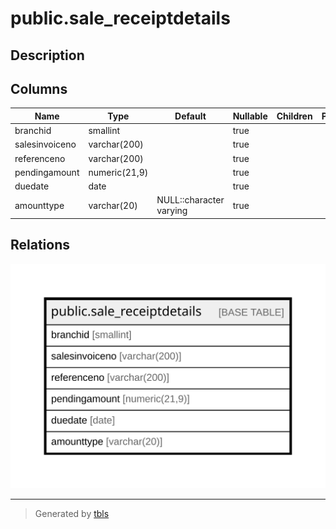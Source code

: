 # public.sale_receiptdetails

## Description

## Columns

| Name | Type | Default | Nullable | Children | Parents | Comment |
| ---- | ---- | ------- | -------- | -------- | ------- | ------- |
| branchid | smallint |  | true |  |  |  |
| salesinvoiceno | varchar(200) |  | true |  |  |  |
| referenceno | varchar(200) |  | true |  |  |  |
| pendingamount | numeric(21,9) |  | true |  |  |  |
| duedate | date |  | true |  |  |  |
| amounttype | varchar(20) | NULL::character varying | true |  |  |  |

## Relations

![er](public.sale_receiptdetails.svg)

---

> Generated by [tbls](https://github.com/k1LoW/tbls)
